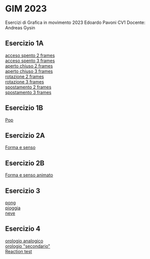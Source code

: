 # GIM 2023
Esercizi di Grafica in movimento 2023
Edoardo Pavoni CV1
Docente: Andreas Gysin

## Esercizio 1A

[acceso spento 2 frames](Esercizio_1A/template/acceso_spento_2.html)  
[acceso spento 3 frames](Esercizio_1A/template/acceso_spento_3.html)  
[aperto chiuso 2 frames](Esercizio_1A/template/aperto_chiuso_2.html)  
[aperto chiuso 3 frames](Esercizio_1A/template/aperto_chiuso_3.html)  
[rotazione 2 frames](Esercizio_1A/template/rotazione_2.html)  
[rotazione 3 frames](Esercizio_1A/template/rotazione_3.html)  
[spostamento 2 frames](Esercizio_1A/template/spostamento_2.html)  
[spostamento 3 frames](Esercizio_1A/template/spostamento_3.html)  

## Esercizio 1B

[Pop](Esercizio_1B/template/popcorn.html)

## Esercizio 2A

[Forma e senso](Esercizio_2A/Esercizio_2A.html)  

## Esercizio 2B

[Forma e senso animato](Esercizio_2B/Hesitation.html)  

## Esercizio 3

[pong](Esercizio_3/2_pong/pong.html)  
[pioggia](Esercizio_3/3_pioggia/pioggia.html)  
[neve](Esercizio_3/4_neve/neve.html)

## Esercizio 4

[orologio analogico](Esercizio_4/2_orologio_analogico/orologio_analogico.html)  
[orologio "secondario"](Esercizio_4/5_orologio_secondario/orologio_secondario.html)  
[Reaction test](Esercizio_4/3_reaction_test/reaction_test.html) 
